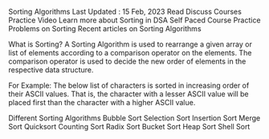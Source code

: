 
Sorting Algorithms
Last Updated : 15 Feb, 2023
Read
Discuss
Courses
Practice
Video
Learn more about Sorting in DSA Self Paced Course
Practice Problems on Sorting
Recent articles on Sorting Algorithms

What is Sorting?
A Sorting Algorithm is used to rearrange a given array or list of elements according to a comparison operator on the elements. The comparison operator is used to decide the new order of elements in the respective data structure.

For Example: The below list of characters is sorted in increasing order of their ASCII values. That is, the character with a lesser ASCII value will be placed first than the character with a higher ASCII value.

Different Sorting Algorithms
Bubble Sort
Selection Sort
Insertion Sort
Merge Sort
Quicksort
Counting Sort
Radix Sort
Bucket Sort
Heap Sort
Shell Sort
